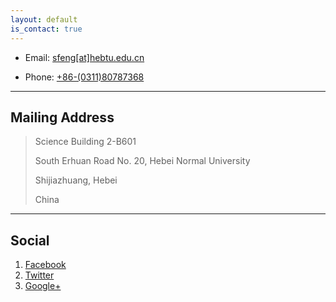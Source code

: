 ```yaml
---
layout: default
is_contact: true
---
```


* Email: [sfeng[at]hebtu.edu.cn](mailto:sfeng[at]hebtu.edu.cn)

* Phone: [+86-(0311)80787368](tel:+86-(0311)80787368)

---

## Mailing Address
> Science Building 2-B601
> 
> South Erhuan Road No. 20, Hebei Normal University
> 
> Shijiazhuang, Hebei
> 
> China

---

## Social

1. [Facebook](#)
2. [Twitter](#)
3. [Google+](#)
